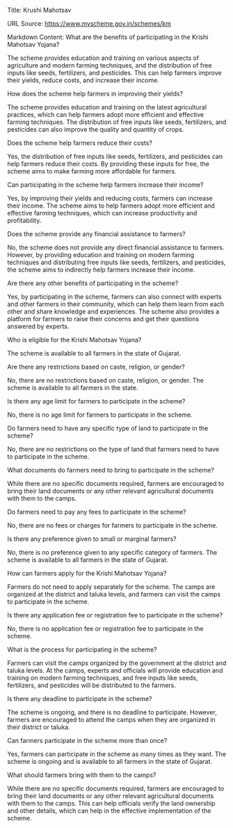Title: Krushi Mahotsav

URL Source: https://www.myscheme.gov.in/schemes/km

Markdown Content:
What are the benefits of participating in the Krishi Mahotsav Yojana?

The scheme provides education and training on various aspects of agriculture and modern farming techniques, and the distribution of free inputs like seeds, fertilizers, and pesticides. This can help farmers improve their yields, reduce costs, and increase their income.

How does the scheme help farmers in improving their yields?

The scheme provides education and training on the latest agricultural practices, which can help farmers adopt more efficient and effective farming techniques. The distribution of free inputs like seeds, fertilizers, and pesticides can also improve the quality and quantity of crops.

Does the scheme help farmers reduce their costs?

Yes, the distribution of free inputs like seeds, fertilizers, and pesticides can help farmers reduce their costs. By providing these inputs for free, the scheme aims to make farming more affordable for farmers.

Can participating in the scheme help farmers increase their income?

Yes, by improving their yields and reducing costs, farmers can increase their income. The scheme aims to help farmers adopt more efficient and effective farming techniques, which can increase productivity and profitability.

Does the scheme provide any financial assistance to farmers?

No, the scheme does not provide any direct financial assistance to farmers. However, by providing education and training on modern farming techniques and distributing free inputs like seeds, fertilizers, and pesticides, the scheme aims to indirectly help farmers increase their income.

Are there any other benefits of participating in the scheme?

Yes, by participating in the scheme, farmers can also connect with experts and other farmers in their community, which can help them learn from each other and share knowledge and experiences. The scheme also provides a platform for farmers to raise their concerns and get their questions answered by experts.

Who is eligible for the Krishi Mahotsav Yojana?

The scheme is available to all farmers in the state of Gujarat.

Are there any restrictions based on caste, religion, or gender?

No, there are no restrictions based on caste, religion, or gender. The scheme is available to all farmers in the state.

Is there any age limit for farmers to participate in the scheme?

No, there is no age limit for farmers to participate in the scheme.

Do farmers need to have any specific type of land to participate in the scheme?

No, there are no restrictions on the type of land that farmers need to have to participate in the scheme.

What documents do farmers need to bring to participate in the scheme?

While there are no specific documents required, farmers are encouraged to bring their land documents or any other relevant agricultural documents with them to the camps.

Do farmers need to pay any fees to participate in the scheme?

No, there are no fees or charges for farmers to participate in the scheme.

Is there any preference given to small or marginal farmers?

No, there is no preference given to any specific category of farmers. The scheme is available to all farmers in the state of Gujarat.

How can farmers apply for the Krishi Mahotsav Yojana?

Farmers do not need to apply separately for the scheme. The camps are organized at the district and taluka levels, and farmers can visit the camps to participate in the scheme.

Is there any application fee or registration fee to participate in the scheme?

No, there is no application fee or registration fee to participate in the scheme.

What is the process for participating in the scheme?

Farmers can visit the camps organized by the government at the district and taluka levels. At the camps, experts and officials will provide education and training on modern farming techniques, and free inputs like seeds, fertilizers, and pesticides will be distributed to the farmers.

Is there any deadline to participate in the scheme?

The scheme is ongoing, and there is no deadline to participate. However, farmers are encouraged to attend the camps when they are organized in their district or taluka.

Can farmers participate in the scheme more than once?

Yes, farmers can participate in the scheme as many times as they want. The scheme is ongoing and is available to all farmers in the state of Gujarat.

What should farmers bring with them to the camps?

While there are no specific documents required, farmers are encouraged to bring their land documents or any other relevant agricultural documents with them to the camps. This can help officials verify the land ownership and other details, which can help in the effective implementation of the scheme.
